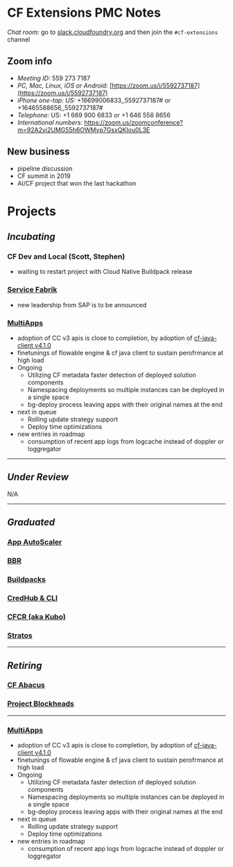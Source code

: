 # CF Extensions PMC Notes

*Chat room:* go to [slack.cloudfoundry.org](https://slack.cloudfoundry.org) and then join the `#cf-extensions` channel

## Zoom info

- *Meeting ID:* 559 273 7187
- *PC, Mac, Linux, iOS or Android:* [https://zoom.us/j/5592737187](https://zoom.us/j/5592737187)
- *iPhone one-tap: US:* +16699006833,,5592737187#  or +16465588656,,5592737187# 
- *Telephone:* US: +1 669 900 6833  or +1 646 558 8656 
- *International numbers:* https://zoom.us/zoomconference?m=92A2yi2UMG55h6OWMvp7GsxQKIou0L3E

## New business

- pipeline discussion
- CF summit in 2019
- AI/CF project that won the last hackathon

# Projects

## _Incubating_

### CF Dev and Local (Scott, Stephen)

- waiting to restart project with Cloud Native Buildpack release

### [Service Fabrik](https://github.com/cloudfoundry-incubator/service-fabrik-broker)

- new leadership from SAP is to be announced

### [MultiApps](https://github.com/cloudfoundry-incubator/multiapps-cli-plugin)
- adoption of CC v3 apis is close to completion, by adoption of [cf-java-client v4.1.0](https://github.com/cloudfoundry/cf-java-client/releases/tag/v4.1.0.RELEASE) 
- finetunings of flowable engine & cf java client to sustain perofrmance at high load
- Ongoing
  * Utilizing CF metadata faster detection of deployed solution components
  * Namespacing deployments so multiple instances can be deployed in a single space
  * bg-deploy process leaving apps with their original names at the end
- next in queue
  * Rolling update strategy support
  * Deploy time optimizations 
- new entries in roadmap
  * consumption of recent app logs from logcache instead of doppler or loggregator

---
## _Under Review_

N/A

---
## _Graduated_

### [App AutoScaler](https://github.com/cloudfoundry/app-autoscaler)
### [BBR](https://github.com/cloudfoundry-incubator/bosh-backup-and-restore)
### [Buildpacks](https://buildpacks.io/)
### [CredHub & CLI](https://github.com/cloudfoundry-incubator/credhub)
### [CFCR (aka Kubo)](https://github.com/cloudfoundry-incubator/cfcr-home)
### [Stratos](https://github.com/cloudfoundry/stratos)

---
## _Retiring_

### [CF Abacus](https://github.com/cloudfoundry-incubator/cf-abacus)
### [Project Blockheads](https://github.com/cloudfoundry-incubator/blockhead)

---

### [MultiApps](https://github.com/cloudfoundry-incubator/multiapps-cli-plugin)
- adoption of CC v3 apis is close to completion, by adoption of [cf-java-client v4.1.0](https://github.com/cloudfoundry/cf-java-client/releases/tag/v4.1.0.RELEASE) 
- finetunings of flowable engine & cf java client to sustain perofrmance at high load
- Ongoing
  * Utilizing CF metadata faster detection of deployed solution components
  * Namespacing deployments so multiple instances can be deployed in a single space
  * bg-deploy process leaving apps with their original names at the end
- next in queue
  * Rolling update strategy support
  * Deploy time optimizations 
- new entries in roadmap
  * consumption of recent app logs from logcache instead of doppler or loggregator
